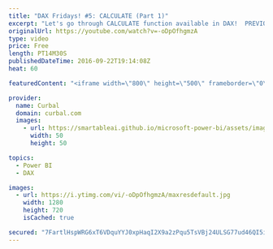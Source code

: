 ```yaml
---
title: "DAX Fridays! #5: CALCULATE (Part 1)"
excerpt: "Let's go through CALCULATE function available in DAX!  PREVIOUS VIDEO: https://www.youtube.com/watch?v=V8wYTjKyvgk NEXT VIDEO: https://www.youtube.com/watch?v=SOTQ3MiTXT4  Download Power BI file: https://curbal.com/blog/glossary/calculate-dax    Looking for a download file? Go to our Download Center:"
originalUrl: https://youtube.com/watch?v=-oDpOfhgmzA
type: video
price: Free
length: PT14M30S
publishedDateTime: 2016-09-22T19:14:08Z
heat: 60

featuredContent: "<iframe width=\"800\" height=\"500\" frameborder=\"0\" src=\"https://www.youtube.com/embed/-oDpOfhgmzA\" allow=\"accelerometer; autoplay; encrypted-media; gyroscope; picture-in-picture\" allowfullscreen></iframe>"

provider:
  name: Curbal
  domain: curbal.com
  images:
    - url: https://smartableai.github.io/microsoft-power-bi/assets/images/organizations/curbal.com-50x50.jpg
      width: 50
      height: 50

topics:
  - Power BI
  - DAX

images:
  - url: https://i.ytimg.com/vi/-oDpOfhgmzA/maxresdefault.jpg
    width: 1280
    height: 720
    isCached: true

secured: "7FartlHspWRG6xT6VDquYYJ0xpHaqI2X9a2zPqu5TsVBj24ULSG77ud46QI5ikStYuHICP8l1y7yAHL/4D+WqIT1rF+5arA3stHiSk75cxa0PQkzYQWsJQ41Ozs9WzF+hpYe59SaVjMNnHmi9MiUFEM9N7vmAFVbG34J3L8YKSTzWa/BSdVVsCeoNPTQ0XthSefFZfr8WPVvOfQw2u/Zz9M2Wd6xvMagn5PsMeWs/h4jZ5UMAr3T956ljJa3HEKl4Kv4ibMbnwuspYpJI7NA+TltB/i7PKk8OZvk8BYAVyM0nhtjGXFMWLx0euWb11T69PdqNxVxFKaztM8ODl5IEHtOzlxqF5jvwe9RQoBlLs8oxFiLNDJCgLhqbx0ALZTG70MbeJFDGWKBS6AGAvfcRFdYIMKj81QhLRVstdprzLc=;jGv5N0NaybUSiVayIFl9OA=="
---
```


